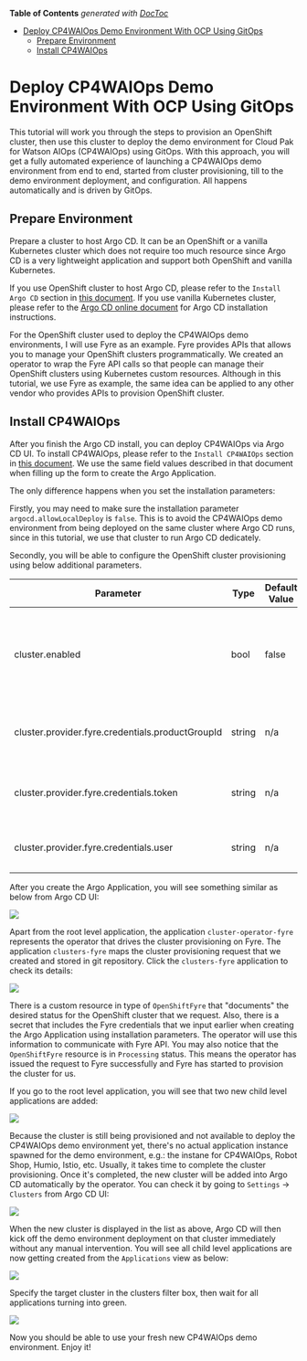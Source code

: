 <!-- START doctoc generated TOC please keep comment here to allow auto update -->
<!-- DON'T EDIT THIS SECTION, INSTEAD RE-RUN doctoc TO UPDATE -->
**Table of Contents**  *generated with [DocToc](https://github.com/thlorenz/doctoc)*

- [Deploy CP4WAIOps Demo Environment With OCP Using GitOps](#deploy-cp4waiops-demo-environment-with-ocp-using-gitops)
  - [Prepare Environment](#prepare-environment)
  - [Install CP4WAIOps](#install-cp4waiops)

<!-- END doctoc generated TOC please keep comment here to allow auto update -->

# Deploy CP4WAIOps Demo Environment With OCP Using GitOps

This tutorial will work you through the steps to provision an OpenShift cluster, then use this cluster to deploy the demo environment for Cloud Pak for Watson AIOps (CP4WAIOps) using GitOps. With this approach, you will get a fully automated experience of launching a CP4WAIOps demo environment from end to end, started from cluster provisioning, till to the demo environment deployment, and configuration. All happens automatically and is driven by GitOps.

## Prepare Environment

Prepare a cluster to host Argo CD. It can be an OpenShift or a vanilla Kubernetes cluster which does not require too much resource since Argo CD is a very lightweight application and support both OpenShift and vanilla Kubernetes.

If you use OpenShift cluster to host Argo CD, please refer to the `Install Argo CD` section in [this document](gitops-deploy-cp4waiops-demo.md). If you use vanilla Kubernetes cluster, please refer to the [Argo CD online document](https://argo-cd.readthedocs.io/en/stable/getting_started/) for Argo CD installation instructions.

For the OpenShift cluster used to deploy the CP4WAIOps demo environments, I will use Fyre as an example. Fyre provides APIs that allows you to manage your OpenShift clusters programmatically. We created an operator to wrap the Fyre API calls so that people can manage their OpenShift clusters using Kubernetes custom resources. Although in this tutorial, we use Fyre as example, the same idea can be applied to any other vendor who provides APIs to provision OpenShift cluster.

## Install CP4WAIOps

After you finish the Argo CD install, you can deploy CP4WAIOps via Argo CD UI. To install CP4WAIOps, please refer to the `Install CP4WAIOps` section in [this document](gitops-deploy-cp4waiops-demo.md). We use the same field values described in that document when filling up the form to create the Argo Application.

The only difference happens when you set the installation parameters:

Firstly, you may need to make sure the installation parameter `argocd.allowLocalDeploy` is `false`. This is to avoid the CP4WAIOps demo environment from being deployed on the same cluster where Argo CD runs, since in this tutorial, we use that cluster to run Argo CD dedicately.

Secondly, you will be able to configure the OpenShift cluster provisioning using below additional parameters.

| Parameter                                        | Type   | Default Value | Description 
| ------------------------------------------------ |--------|---------------|-----------------------------------
| cluster.enabled                                  | bool   | false         | Specify whether or not to provision a cluster before install CP4WAIOps.
| cluster.provider.fyre.credentials.productGroupId | string | n/a           | Fyre product group id required when calling Fyre API
| cluster.provider.fyre.credentials.token          | string | n/a           | Fyre user token required when calling Fyre API
| cluster.provider.fyre.credentials.user           | string | n/a           | Fyre user id required when calling Fyre API

After you create the Argo Application, you will see something similar as below from Argo CD UI:

![](images/23-apps-provision-cluster.png)

Apart from the root level application, the application `cluster-operator-fyre` represents the operator that drives the cluster provisioning on Fyre. The application `clusters-fyre` maps the cluster provisioning request that we created and stored in git repository. Click the `clusters-fyre` application to check its details:

![](images/24-cluster-provision-request.png)

There is a custom resource in type of `OpenShiftFyre` that "documents" the desired status for the OpenShift cluster that we request. Also, there is a secret that includes the Fyre credentials that we input earlier when creating the Argo Application using installation parameters. The operator will use this information to communicate with Fyre API. You may also notice that the `OpenShiftFyre` resource is in `Processing` status. This means the operator has issued the request to Fyre successfully and Fyre has started to provision the cluster for us.

If you go to the root level application, you will see that two new child level applications are added:

![](images/25-appsets-cluster-provision.png)

Because the cluster is still being provisioned and not available to deploy the CP4WAIOps demo environment yet, there's no actual application instance spawned for the demo environment, e.g.: the instane for CP4WAIOps, Robot Shop, Humio, Istio, etc. Usually, it takes time to complete the cluster provisioning. Once it's completed, the new cluster will be added into Argo CD automatically by the operator. You can check it by going to `Settings` -> `Clusters` from Argo CD UI:

![](images/26-cluster-auto-added.png)

When the new cluster is displayed in the list as above, Argo CD will then kick off the demo environment deployment on that cluster immediately without any manual intervention. You will see all child level applications are now getting created from the `Applications` view as below:

![](images/27-deploy-appsets.png)

Specify the target cluster in the clusters filter box, then wait for all applications turning into green.

![](images/28-install-complete.png)

Now you should be able to use your fresh new CP4WAIOps demo environment. Enjoy it!
